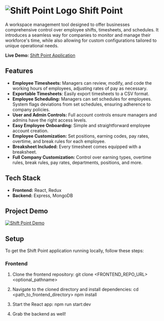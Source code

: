 # ![Shift Point Logo](https://res.cloudinary.com/dwkvw91pm/image/upload/w_25,h_25,c_fill/v1695171836/brandLogo_yxrufv.png) Shift Point 

A workspace management tool designed to offer businesses comprehensive control over employee shifts, timesheets, and schedules. It introduces a seamless way for companies to monitor and manage their workforce's time, while also allowing for custom configurations tailored to unique operational needs.

**Live Demo:** [Shift Point Application](https://shift-point.web.app/)

## Features

- __Employee Timesheets:__ Managers can review, modify, and code the working hours of employees, adjusting rates of pay as necessary.
- **Exportable Timesheets**: Easily export timesheets to a CSV format.
- **Employee Scheduling:** Managers can set schedules for employees. System flags deviations from set schedules, ensuring adherence to company policies.
- **User and Admin Controls:** Full account controls ensure managers and admins have the right access levels.
- **Easy Employee Onboarding:** Simple and straightforward employee account creation.
- **Employee Customization:** Set positions, earning codes, pay rates, overtime, and break rules for each employee.
- **Breaksheet Included:** Every timesheet comes equipped with a breaksheet.
- **Full Company Customization:** Control over earning types, overtime rules, break rules, pay rates, departments, positions, and more.

## Tech Stack
- **Frontend:** React, Redux
- **Backend:** Express, MongoDB

## Project Demo

[![Shift Point Demo](thumbnail_image_path.png)](DEMO_VIDEO_LINK)

## Setup

To get the Shift Point application running locally, follow these steps:

### Frontend

1. Clone the frontend repository:
git clone <FRONTEND_REPO_URL> <optional_pathname>

2. Navigate to the cloned directory and install dependencies:
cd <path_to_frontend_directory>
npm install

3. Start the React app:
npm run start:dev

4. Grab the backend as well!
